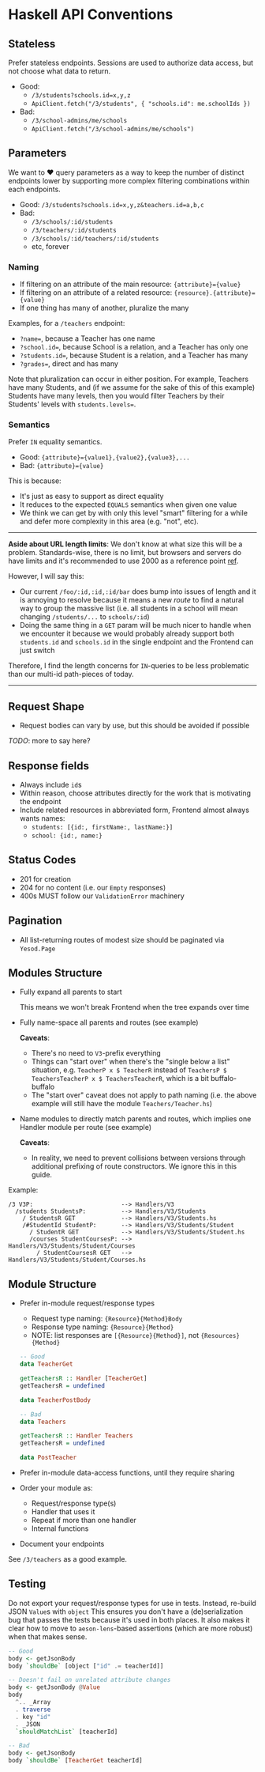 # Haskell API Conventions

## Stateless

Prefer stateless endpoints. Sessions are used to authorize data access, but not
choose what data to return.

- Good:
  - `/3/students?schools.id=x,y,z`
  - `ApiClient.fetch("/3/students", { "schools.id": me.schoolIds })`
- Bad:
  - `/3/school-admins/me/schools`
  - `ApiClient.fetch("/3/school-admins/me/schools")`

## Parameters

We want to :heart: query parameters as a way to keep the number of distinct
endpoints lower by supporting more complex filtering combinations within each
endpoints.

- Good: `/3/students?schools.id=x,y,z&teachers.id=a,b,c`
- Bad:
  - `/3/schools/:id/students`
  - `/3/teachers/:id/students`
  - `/3/schools/:id/teachers/:id/students`
  - etc, forever

### Naming

- If filtering on an attribute of the main resource: `{attribute}={value}`
- If filtering on an attribute of a related resource:
  `{resource}.{attribute}={value}`
- If one thing has many of another, pluralize the many

Examples, for a `/teachers` endpoint:

- `?name=`, because a Teacher has one name
- `?school.id=`, because School is a relation, and a Teacher has only one
- `?students.id=`, because Student is a relation, and a Teacher has many
- `?grades=`, direct and has many

Note that pluralization can occur in either position. For example, Teachers have
many Students, and (if we assume for the sake of this of this example) Students
have many levels, then you would filter Teachers by their Students' levels with
`students.levels=`.

### Semantics

Prefer `IN` equality semantics.

- Good: `{attribute}={value1},{value2},{value3},...`
- Bad: `{attribute}={value}`

This is because:

- It's just as easy to support as direct equality
- It reduces to the expected `EQUALS` semantics when given one value
- We think we can get by with only this level "smart" filtering for a while and
  defer more complexity in this area (e.g. "not", etc).

---

**Aside about URL length limits**: We don't know at what size this will be a
problem. Standards-wise, there is no limit, but browsers and servers do have
limits and it's recommended to use 2000 as a reference point [ref].

[ref]: https://stackoverflow.com/questions/417142/what-is-the-maximum-length-of-a-url-in-different-browsers

However, I will say this:

- Our current `/foo/:id,:id,:id/bar` does bump into issues of length and it is
  annoying to resolve because it means a new *route* to find a natural way to
  group the massive list (i.e. all students in a school will mean changing
  `/students/...` to `schools/:id`)
- Doing the same thing in a `GET` param will be much nicer to handle when we
  encounter it because we would probably already support both `students.id` and
  `schools.id` in the single endpoint and the Frontend can just switch

Therefore, I find the length concerns for `IN`-queries to be less problematic
than our multi-id path-pieces of today.

---

## Request Shape

- Request bodies can vary by use, but this should be avoided if possible

*TODO*: more to say here?

## Response fields

- Always include `id`s
- Within reason, choose attributes directly for the work that is motivating the
  endpoint
- Include related resources in abbreviated form, Frontend almost always wants
  names:
  - `students: [{id:, firstName:, lastName:}]`
  - `school: {id:, name:}`

## Status Codes

- 201 for creation
- 204 for no content (i.e. our `Empty` responses)
- 400s MUST follow our `ValidationError` machinery

## Pagination

- All list-returning routes of modest size should be paginated via `Yesod.Page`

## Modules Structure

- Fully expand all parents to start

  This means we won't break Frontend when the tree expands over time

- Fully name-space all parents and routes (see example)

  **Caveats**:

  - There's no need to `V3`-prefix everything
  - Things can "start over" when there's the "single below a list" situation,
    e.g. `TeacherP x $ TeacherR` instead of `TeachersP $ TeachersTeacherP x $
    TeachersTeacherR`, which is a bit buffalo-buffalo
  - The "start over" caveat does not apply to path naming (i.e. the above
    example will still have the module `Teachers/Teacher.hs`)

- Name modules to directly match parents and routes, which implies one Handler
  module per route (see example)

  **Caveats**:

  - In reality, we need to prevent collisions between versions through
    additional prefixing of route constructors. We ignore this in this guide.

Example:

```
/3 V3P:                         --> Handlers/V3
  /students StudentsP:          --> Handlers/V3/Students
    / StudentsR GET             --> Handlers/V3/Students.hs
    /#StudentId StudentP:       --> Handlers/V3/Students/Student
      / StudentR GET            --> Handlers/V3/Students/Student.hs
      /courses StudentCoursesP: --> Handlers/V3/Students/Student/Courses
        / StudentCoursesR GET   --> Handlers/V3/Students/Student/Courses.hs
```

## Module Structure

- Prefer in-module request/response types

  - Request type naming: `{Resource}{Method}Body`
  - Response type naming: `{Resource}{Method}`
  - NOTE: list responses are `[{Resource}{Method}]`, not `{Resources}{Method}`

  ```hs
  -- Good
  data TeacherGet

  getTeachersR :: Handler [TeacherGet]
  getTeachersR = undefined

  data TeacherPostBody

  -- Bad
  data Teachers

  getTeachersR :: Handler Teachers
  getTeachersR = undefined

  data PostTeacher
  ```

- Prefer in-module data-access functions, until they require sharing
- Order your module as:
  - Request/response type(s)
  - Handler that uses it
  - Repeat if more than one handler
  - Internal functions
- Document your endpoints

See `/3/teachers` as a good example.

## Testing

Do not export your request/response types for use in tests. Instead, re-build
JSON `Value`s with `object` This ensures you don't have a (de)serialization bug
that passes the tests because it's used in both places. It also makes it clear
how to move to `aeson-lens`-based assertions (which are more robust) when that
makes sense.

```hs
-- Good
body <- getJsonBody
body `shouldBe` [object ["id" .= teacherId]]

-- Doesn't fail on unrelated attribute changes
body <- getJsonBody @Value
body
  ^.. _Array
  . traverse
  . key "id"
  . _JSON
  `shouldMatchList` [teacherId]

-- Bad
body <- getJsonBody
body `shouldBe` [TeacherGet teacherId]
```
